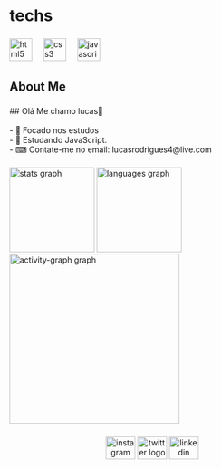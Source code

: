 <h1 align="left">techs</h1>

###

<div align="left">
  <img src="https://cdn.jsdelivr.net/gh/devicons/devicon/icons/html5/html5-plain.svg" height="40" alt="html5 logo"  />
  <img width="12" />
  <img src="https://cdn.simpleicons.org/css3/1572B6" height="40" alt="css3 logo"  />
  <img width="12" />
  <img src="https://cdn.jsdelivr.net/gh/devicons/devicon/icons/javascript/javascript-plain.svg" height="40" alt="javascript logo"  />
</div>

###

<h2 align="left">About Me</h2>

###

<p align="left">## Olá Me chamo lucas👋<br><br>- 🔭 Focado nos estudos <br>- 🌱 Estudando JavaScript.<br>- ⌨ Contate-me no email: lucasrodrigues4@live.com</p>

###

<div align="left">
  <img src="https://github-readme-stats.vercel.app/api?username=Trindadelucas0&hide_title=false&hide_rank=false&show_icons=true&include_all_commits=true&count_private=true&disable_animations=false&theme=dark&locale=en&hide_border=false&order=1" height="150" alt="stats graph"  />
  <img src="https://github-readme-stats.vercel.app/api/top-langs?username=Trindadelucas0&locale=en&hide_title=false&layout=compact&card_width=320&langs_count=5&theme=dark&hide_border=false&order=2" height="150" alt="languages graph"  />
  <img src="https://github-readme-activity-graph.vercel.app/graph?username=Trindadelucas0&radius=16&theme=nord&area=true&order=5" height="300" alt="activity-graph graph"  />
</div>

###

<div align="center">
  
  <a href="https://www.instagram.com/luca.srodr1gu3s?igsh=MWJwZHZhY3E3bGQ2dA=="><img src="https://raw.githubusercontent.com/maurodesouza/profile-readme-generator/master/src/assets/icons/social/instagram/default.svg" width="52" height="40" alt="instagram logo"  /></a>
  <img src="https://raw.githubusercontent.com/maurodesouza/profile-readme-generator/master/src/assets/icons/social/twitter/default.svg" width="52" height="40" alt="twitter logo"  />
  <img src="https://raw.githubusercontent.com/maurodesouza/profile-readme-generator/master/src/assets/icons/social/linkedin/default.svg" width="52" height="40" alt="linkedin logo"  />
</div>

###

